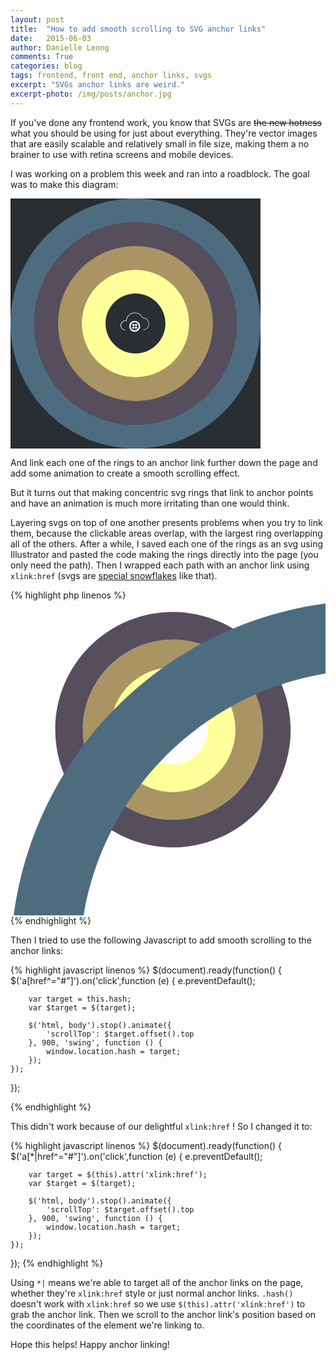 ```yaml
---
layout: post
title:  "How to add smooth scrolling to SVG anchor links"
date:   2015-06-03
author: Danielle Leong
comments: True
categories: blog
tags: frontend, front end, anchor links, svgs
excerpt: "SVGs anchor links are weird."
excerpt-photo: /img/posts/anchor.jpg
---
```


If you've done any frontend work, you know that SVGs are <s>the new hotness</s> what you should be using for just about everything. They're vector images that are easily scalable and relatively small in file size, making them a no brainer to use with retina screens and mobile devices. 
 
I was working on a problem this week and ran into a roadblock. The goal was to make this diagram: 

<div style="background-color: #282E32; height: 400px; width: 400px; text-align: center"><svg style="width: 400px" xmlns="http://www.w3.org/2000/svg" viewBox="0 0 526 526" enable-background="new 0 0 526 526"><g><path fill="#4E6C80" d="M263 0C117.7 0 0 117.7 0 263s117.7 263 263 263 263-117.7 263-263S408.3 0 263 0zm0 476c-117.4 0-213-95.6-213-213S145.6 50 263 50s213 95.6 213 213-95.6 213-213 213z"/><path fill="#564E5D" d="M263 50C145.6 50 50 145.6 50 263s95.6 213 213 213 213-95.6 213-213S380.4 50 263 50zm0 376c-89.9 0-163-73.1-163-163s73.1-163 163-163 163 73.1 163 163-73.1 163-163 163z"/><path fill="#AA9463" d="M263 100c-89.9 0-163 73.1-163 163s73.1 163 163 163 163-73.1 163-163-73.1-163-163-163zm0 276c-62.3 0-113-50.7-113-113s50.7-113 113-113 113 50.7 113 113-50.7 113-113 113z"/><path fill="#fff" d="M279.6 277l-.1-1c.5-.1 11.1-1.6 11.1-12.3 0-3.4-1.3-6.5-3.8-8.9-2.4-2.3-5.6-3.6-9-3.4h-.3l-.1-.3c-2.9-6.1-9.1-10-15.8-10-9.2 0-16.9 7.2-17.4 16.4v.6l-.6-.1c-2.7-.6-5.5.1-7.6 1.9-2.1 1.7-3.4 4.3-3.4 7.1 0 7.5 6.3 8.8 8.9 9.1l-.1 1c-2.3-.2-9.9-1.5-9.9-10.1 0-3.1 1.4-5.9 3.7-7.9 2.2-1.8 5.1-2.6 7.9-2.2.8-9.5 8.8-16.8 18.4-16.8 7 0 13.4 4 16.5 10.3 3.5 0 6.9 1.3 9.4 3.7 2.6 2.5 4.1 6 4.1 9.6.1 11.6-11.8 13.3-11.9 13.3zM261.3 257.5c-6.3 0-11.4 5.1-11.4 11.4 0 6.3 5.1 11.4 11.4 11.4 6.3 0 11.4-5.1 11.4-11.4.1-6.3-5.1-11.4-11.4-11.4zm0 19.8c-4.7 0-8.4-3.8-8.4-8.4s3.8-8.4 8.4-8.4c4.7 0 8.4 3.8 8.4 8.4s-3.7 8.4-8.4 8.4z"/><circle fill="#fff" cx="264.2" cy="266.1" r="2.4"/><circle fill="#fff" cx="264.2" cy="271.8" r="2.4"/><circle fill="#fff" cx="258.5" cy="271.8" r="2.4"/><circle fill="#fff" cx="258.5" cy="266.1" r="2.4"/><path fill="#ff9" d="M263 150c-62.3 0-113 50.7-113 113s50.7 113 113 113 113-50.7 113-113-50.7-113-113-113zm0 176c-34.7 0-63-28.3-63-63s28.3-63 63-63 63 28.3 63 63-28.3 63-63 63z"/></g></svg></div>

And link each one of the rings to an anchor link further down the page and add some animation to create a smooth scrolling effect. 

But it turns out that making concentric svg rings that link to anchor points and have an animation is much more irritating than one would think. 

Layering svgs on top of one another presents problems when you try to link them, because the clickable areas overlap, with the largest ring overlapping all of the others. After a while, I saved each one of the rings as an svg using Illustrator and pasted the code making the rings directly into the page (you only need the path). Then I wrapped each path with an anchor link using `xlink:href` (svgs are <a href="https://developer.mozilla.org/en-US/docs/Web/SVG/Attribute/xlink:href">special snowflakes</a> like that).  

{% highlight php linenos %}
<svg xmlns="http://www.w3.org/2000/svg" viewBox="0 0 228 228" enable-background="new 0 0 228 228">
	<g transform="scale(.4) translate(180,120)">
		<a xlink:href="#link1">
			<path fill="#ff9" d="M114 1C51.7 1 1 51.7 1 114s50.7 113 113 113 113-50.7 113-113S176.3 1 114 1zm0 176c-34.7 0-63-28.3-63-63s28.3-63 63-63 63 28.3 63 63-28.3 63-63 63z"/>
		</a>
	</g>
	<g transform="scale(.4) translate(130,70)">
		<a xlink:href="#link2">
			<path fill="#AA9463" d="M164 1C74.1 1 1 74.1 1 164s73.1 163 163 163 163-73.1 163-163S253.9 1 164 1zm0 276c-62.3 0-113-50.7-113-113S101.7 51 164 51s113 50.7 113 113-50.7 113-113 113z"/>
		</a>
	</g>
	<g transform="scale(.4) translate(80, 20)">
		<a xlink:href="#link3">
			<path fill="#564E5D" d="M214 1C96.6 1 1 96.6 1 214s95.6 213 213 213 213-95.6 213-213S331.4 1 214 1zm0 376c-89.9 0-163-73.1-163-163S124.1 51 214 51s163 73.1 163 163-73.1 163-163 163z"/>
		</a>
	</g>
	<g>
		<a xlink:href="#link4">
			<path fill="#4E6C80" d="M263,0C117.7,0,0,117.7,0,263s117.7,263,263,263s263-117.7,263-263S408.3,0,263,0z M263,476 c-117.4,0-213-95.6-213-213c0-117.4,95.6-213,213-213s213,95.6,213,213C476,380.4,380.4,476,263,476z"/>
		</a>
	</g>
</svg>
{% endhighlight %}

Then I tried to use the following Javascript to add smooth scrolling to the anchor links: 

{% highlight javascript linenos %} 
$(document).ready(function() {
	$('a[href^="#"]').on('click',function (e) {
		e.preventDefault();
	
		var target = this.hash;
		var $target = $(target);
	
		$('html, body').stop().animate({
			'scrollTop': $target.offset().top
		}, 900, 'swing', function () {
			window.location.hash = target;
		});
	});
});

{% endhighlight %}

This didn't work because of our delightful `xlink:href` ! So I changed it to: 

{% highlight javascript linenos %} 
$(document).ready(function() {
	$('a[*|href^="#"]').on('click',function (e) {
		e.preventDefault();
	
		var target = $(this).attr('xlink:href');
		var $target = $(target);
	
		$('html, body').stop().animate({
			'scrollTop': $target.offset().top
		}, 900, 'swing', function () {
			window.location.hash = target;
		});
	});
});
{% endhighlight %}

Using `*|` means  we're able to target all of the anchor links on the page, whether they're `xlink:href` style or just normal anchor links. `.hash()` doesn't work with `xlink:href` so we use `$(this).attr('xlink:href')` to grab the anchor link. Then we scroll to the anchor link's position based on the coordinates of the element we're linking to.

Hope this helps! Happy anchor linking! 
